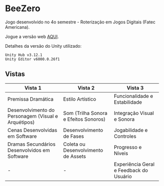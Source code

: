 # BeeZero

Jogo desenvolvido no 4o semestre - Roterização em Jogos Digitais (Fatec Americana).

Jogue a versão web [AQUI](/Docs/).


Detalhes da versão do Unity utilizado:

```
Unity Hub v3.12.1
Unity Editor v6000.0.26f1
```

## Vistas

| Vista 1 | Vista 2 | Vista 3 |
|---------|---------|---------|
| Premissa Dramática | Estilo Artístico | Funcionalidade e Estabilidade |
| Desenvolvimento do Personagem (Visual e Arquétipos) | Som (Trilha Sonora e Efeitos Sonoros) | Integração Visual e Sonora |
| Cenas Desenvolvidas em Software | Desenvolvimento de Fases | Jogabilidade e Controles |
| Dramas Secundários Desenvolvidos em Software | Coleta ou Desenvolvimento de Assets | Progresso e Níveis |
| - | - | Experiência Geral e Feedback do Usuário |

